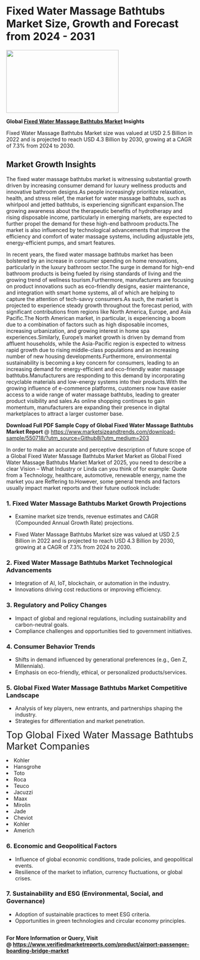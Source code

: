 <H1>Fixed Water Massage Bathtubs Market Size, Growth and Forecast from 2024 - 2031</H1><img class="aligncenter size-medium wp-image-584254" src="https://thirdeyenews.in/wp-content/uploads/2024/09/Global-Market-Research-300x168.jpeg" alt="" width="300" height="168" /><p><strong>Global&nbsp;<a href="https://www.marketsizeandtrends.com/download-sample/550718/?utm_source=Github8j?utm_medium=203">Fixed Water Massage Bathtubs Market</a> Insights</strong></p><p>Fixed Water Massage Bathtubs Market size was valued at USD 2.5 Billion in 2022 and is projected to reach USD 4.3 Billion by 2030, growing at a CAGR of 7.3% from 2024 to 2030.</p><p><h2>Market Growth Insights</h2> <p>The fixed water massage bathtubs market is witnessing substantial growth driven by increasing consumer demand for luxury wellness products and innovative bathroom designs.As people increasingly prioritize relaxation, health, and stress relief, the market for water massage bathtubs, such as whirlpool and jetted bathtubs, is experiencing significant expansion.The growing awareness about the therapeutic benefits of hydrotherapy and rising disposable income, particularly in emerging markets, are expected to further propel the demand for these high-end bathroom products.The market is also influenced by technological advancements that improve the efficiency and comfort of water massage systems, including adjustable jets, energy-efficient pumps, and smart features.</p> <p>In recent years, the fixed water massage bathtubs market has been bolstered by an increase in consumer spending on home renovations, particularly in the luxury bathroom sector.The surge in demand for high-end bathroom products is being fueled by rising standards of living and the growing trend of wellness tourism.Furthermore, manufacturers are focusing on product innovations such as eco-friendly designs, easier maintenance, and integration with smart home systems, all of which are helping to capture the attention of tech-savvy consumers.As such, the market is projected to experience steady growth throughout the forecast period, with significant contributions from regions like North America, Europe, and Asia Pacific.The North American market, in particular, is experiencing a boom due to a combination of factors such as high disposable incomes, increasing urbanization, and growing interest in home spa experiences.Similarly, Europe’s market growth is driven by demand from affluent households, while the Asia-Pacific region is expected to witness rapid growth due to rising middle-class populations and an increasing number of new housing developments.Furthermore, environmental sustainability is becoming a key concern for consumers, leading to an increasing demand for energy-efficient and eco-friendly water massage bathtubs.Manufacturers are responding to this demand by incorporating recyclable materials and low-energy systems into their products.With the growing influence of e-commerce platforms, customers now have easier access to a wide range of water massage bathtubs, leading to greater product visibility and sales.As online shopping continues to gain momentum, manufacturers are expanding their presence in digital marketplaces to attract a larger customer base.<p><span class=""><strong>Download Full PDF Sample Copy of Global Fixed Water Massage Bathtubs Market Report</strong> @ <a href="https://www.marketsizeandtrends.com/download-sample/550718/?utm_source=Github8j?utm_medium=203" target="_blank">https://www.marketsizeandtrends.com/download-sample/550718/?utm_source=Github8j?utm_medium=203</a></span></p><p>In order to make an accurate and perceptive description of future scope of a Global&nbsp;Fixed Water Massage Bathtubs Market Market as Global&nbsp;Fixed Water Massage Bathtubs Market Market of 2025, you need to describe a clear Vision &ndash; What Industry or Linda can you think of for example: Quote from a Technology, healthcare, automotive, renewable energy, name the market you are Reffering to.However, some general trends and factors usually impact market reports and their future outlook include:</p><h3>1.&nbsp;<strong>Fixed Water Massage Bathtubs Market Growth Projections</strong></h3><ul><li>Examine market size trends, revenue estimates and CAGR (Compounded Annual Growth Rate) projections.</li><li><p>Fixed Water Massage Bathtubs Market size was valued at USD 2.5 Billion in 2022 and is projected to reach USD 4.3 Billion by 2030, growing at a CAGR of 7.3% from 2024 to 2030.</p></li></ul><h3>2.&nbsp;<strong>Fixed Water Massage Bathtubs Market Technological Advancements</strong></h3><ul><li>Integration of AI, IoT, blockchain, or automation in the industry.</li><li>Innovations driving cost reductions or improving efficiency.</li></ul><h3>3.&nbsp;<strong>Regulatory and Policy Changes</strong></h3><ul><li>Impact of global and regional regulations, including sustainability and carbon-neutral goals.</li><li>Compliance challenges and opportunities tied to government initiatives.</li></ul><h3>4.&nbsp;<strong>Consumer Behavior Trends</strong></h3><ul><li>Shifts in demand influenced by generational preferences (e.g., Gen Z, Millennials).</li><li>Emphasis on eco-friendly, ethical, or personalized products/services.</li></ul><h3>5.&nbsp;<strong>Global Fixed Water Massage Bathtubs Market Competitive Landscape</strong></h3><ul><li>Analysis of key players, new entrants, and partnerships shaping the industry.</li><li>Strategies for differentiation and market penetration.</li></ul><p data-pm-slice="1 1 []"><span style="color: inherit; font-family: inherit; font-size: 25px;">Top Global Fixed Water Massage Bathtubs Market Companies</span></p><div class="" data-test-id=""><p><li>Kohler</li><li> Hansgrohe</li><li> Toto</li><li> Roca</li><li> Teuco</li><li> Jacuzzi</li><li> Maax</li><li> Mirolin</li><li> Jade</li><li> Cheviot</li><li> Kohler</li><li> Americh</li></p></div><h3>6.&nbsp;<strong>Economic and Geopolitical Factors</strong></h3><ul><li>Influence of global economic conditions, trade policies, and geopolitical events.</li><li>Resilience of the market to inflation, currency fluctuations, or global crises.</li></ul><h3>7.&nbsp;<strong>Sustainability and ESG (Environmental, Social, and Governance)</strong></h3><ul><li>Adoption of sustainable practices to meet ESG criteria.</li><li>Opportunities in green technologies and circular economy principles.</li></ul><h2><strong style="font-size: 14px;">For More Information or Query, Visit @&nbsp;</strong><a style="background-color: #ffffff; font-size: 14px;" href="https://www.marketsizeandtrends.com/report/fixed-water-massage-bathtubs-market/" target="_blank">https://www.verifiedmarketreports.com/product/airport-passenger-boarding-bridge-market</a></h2>
